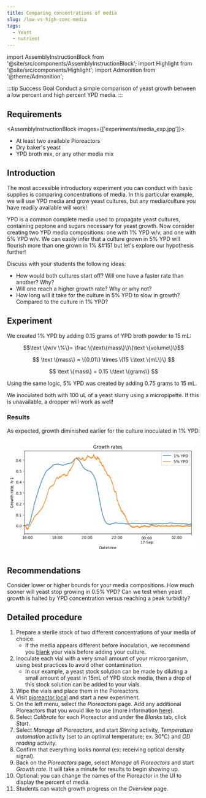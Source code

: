 ```yaml
---
title: Comparing concentrations of media
slug: /low-vs-high-conc-media
tags: 
  - Yeast
  - nutrient
---
```


import AssemblyInstructionBlock from '@site/src/components/AssemblyInstructionBlock';
import Highlight from '@site/src/components/Highlight';
import Admonition from '@theme/Admonition';

:::tip Success Goal 
Conduct a simple comparison of yeast growth between a low percent and high percent YPD media.
:::

## Requirements

<AssemblyInstructionBlock images={['experiments/media_exp.jpg']}>

*   At least two available Pioreactors
*   Dry baker's yeast
*   YPD broth mix, or any other media mix

</AssemblyInstructionBlock>

## Introduction

The most accessible introductory experiment you can conduct with basic supplies is comparing concentrations of media. In this particular example, we will use YPD media and grow yeast cultures, but any media/culture you have readily available will work! 

YPD is a common complete media used to propagate yeast cultures, containing peptone and sugars necessary for yeast growth. Now consider creating two YPD media compositions: one with 1% YPD w/v, and one with 5% YPD w/v. We can easily infer that a culture grown in 5% YPD will flourish more than one grown in 1% &#151 but let's explore our hypothesis further! 

Discuss with your students the following ideas: 
*	How would both cultures start off? Will one have a faster rate than another? Why?
*	Will one reach a higher growth rate? Why or why not? 
*	How long will it take for the culture in 5% YPD to slow in growth? Compared to the culture in 1% YPD? 

## Experiment

We created 1% YPD by adding 0.15 grams of YPD broth powder to 15 mL:

$$\text \{w/v \%\}= \frac \{\text\{mass\}\}\{\text \{volume\}\}$$

$$
\text \{mass\} = \{0.01\} \times \{15 \:\text \{mL\}\}
$$

$$
\text \{mass\} = 0.15 \:\text \{grams\}
$$

Using the same logic, 5% YPD was created by adding 0.75 grams to 15 mL.

We inoculated both with 100 uL of a yeast slurry using a micropipette. If this is unavailable, a dropper will work as well!  

### Results 

As expected, growth diminished earlier for the culture inoculated in 1% YPD: 

![](/img/experiments/ypd-conc-exp.png)


## Recommendations 

Consider lower or higher bounds for your media compositions. How much sooner will yeast stop growing in 0.5% YPD? Can we test when yeast growth is halted by YPD concentration versus reaching a peak turbidity? 

## Detailed procedure

1. Prepare a sterile stock of two different concentrations of your media of choice.
	* If the media appears different before inoculation, we recommend you [blank](/user-guide/set-up-an-experiment#blanking) your vials before adding your culture. 
2. Inoculate each vial with a very small amount of your microorganism, using best practices to avoid other contamination.
	* In our example, a yeast stock solution can be made by diluting a small amount of yeast in 15mL of YPD stock media, then a drop of this stock solution can be added to your vials.
3. Wipe the vials and place them in the Pioreactors. 
4. Visit [pioreactor.local](http://pioreactor.local) and start a new experiment.
5. On the left menu, select the _Pioreactors_ page. Add any additional Pioreactors that you would like to use (more information [here](/user-guide/create-cluster)).
6. Select _Calibrate_ for each Pioreactor and under the _Blanks_ tab, click _Start_.
7. Select _Manage all Pioreactors_, and start _Stirring_ activity, _Temperature automation_ activity (set to an optimal temperature; ex. 30°C) and _OD reading_ activity.
8. Confirm that everything looks normal (ex: receiving optical density signal).
9.	Back on the _Pioreactors_ page, select _Manage all Pioreactors_ and start _Growth rate_. It will take a minute for results to begin showing up. 
10. Optional: you can change the names of the Pioreactor in the UI to display the percent of media. 
11. Students can watch growth progress on the _Overview_ page.

